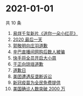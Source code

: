 # 2021-01-01

共 10 条

<!-- BEGIN ZHIHUSEARCH -->
<!-- 最后更新时间 Fri Jan 01 2021 02:34:28 GMT+0800 (CST) -->
1. [易烊千玺新片《送你一朵小红花》](https://www.zhihu.com/search?q=送你一朵小红花)
1. [2020 最后一天](https://www.zhihu.com/search?q=2020最后一天)
1. [郭敬明向庄羽道歉](https://www.zhihu.com/search?q=郭敬明道歉)
1. [辛巴直播间网购后数人被骗](https://www.zhihu.com/search?q=辛巴电信诈骗)
1. [快手将全员开启大小周](https://www.zhihu.com/search?q=快手大小周)
1. [于正向琼瑶道歉](https://www.zhihu.com/search?q=于正道歉)
1. [道歉日](https://www.zhihu.com/search?q=道歉日)
1. [美团遭遇反垄断诉讼](https://www.zhihu.com/search?q=美团)
1. [新冠疫苗为全民免费提供](https://www.zhihu.com/search?q=新冠疫苗免费)
1. [美国确诊人数突破 2000 万](https://www.zhihu.com/search?q=美国疫情)
<!-- END ZHIHUSEARCH -->
